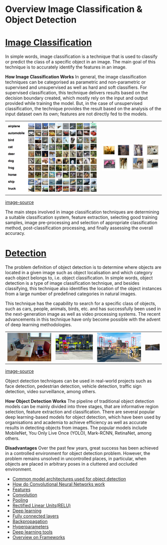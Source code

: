 Overview Image Classification & Object Detection
============================================================

**[Image Classification](https://github.com/Laudarisd/Interview_exam_preparation/tree/main/src/image_classification)**
=======================================================================================================================

In simple words, image classification is a technique that is used to classify or predict the class of a specific object in an image. The main goal of this technique is to accurately identify the features in an image.

**How Image Classification Works**
In general, the image classification techniques can be categorised as parametric and non-parametric or supervised and unsupervised as well as hard and soft classifiers. For supervised classification, this technique delivers results based on the decision boundary created, which mostly rely on the input and output provided while training the model. But, in the case of unsupervised classification, the technique provides the result based on the analysis of the input dataset own its own; features are not directly fed to the models.

<table border="0">
   <tr>
      <td>
      <img src="./src/img/cl1.png" width="100%" />
      </td>
      <td>
      <img src="./src/img/cl2.png" width="100%" />
      </td>
   </tr>
   </table>

[image-source](https://www.google.com/search?q=image+classification&tbm=isch&ved=2ahUKEwjLkbHE_JzsAhUMBpQKHbvuAvAQ2-cCegQIABAA&oq=image&gs_lcp=CgNpbWcQARgAMgQIABBDMgIIADIECAAQQzIECAAQQzIECAAQQzIECAAQQzIFCAAQsQMyBAgAEEMyBAgAEEMyBAgAEEM6BwgAELEDEENQwfgCWK-JA2DPmQNoAHAAeAOAAXOIAfcOkgEENC4xNJgBAKABAaoBC2d3cy13aXotaW1nsAEAwAEB&sclient=img&ei=ENF6X8vJB4yM0AS73YuADw#imgrc=6tpIVvXIcyYlYM)

The main steps involved in image classification techniques are determining a suitable classification system, feature extraction, selecting good training samples, image pre-processing and selection of appropriate classification method, post-classification processing, and finally assessing the overall accuracy. 

**[Detection](https://github.com/Laudarisd/Interview_exam_preparation/tree/main/src/object_detection)**
========================================================================================================

The problem definition of object detection is to determine where objects are located in a given image such as object localisation and which category each object belongs to, i.e. object classification. In simple words, object detection is a type of image classification technique, and besides classifying, this technique also identifies the location of the object instances from a large number of predefined categories in natural images. 

This technique has the capability to search for a specific class of objects, such as cars, people, animals, birds, etc. and has successfully been used in the next-generation image as well as video processing systems. The recent advancements in this technique have only become possible with the advent of deep learning methodologies.


<table border="0">
   <tr>
      <td>
      <img src="./src/img/ob1.jpg" width="100%" />
      </td>
      <td>
      <img src="./src/img/ob2.png" width="200%" />
      </td>
      <td>
      <img src="./src/img/ob3.jpg" width="100%" />
      </td>
      <td>
      <img src="./src/img/ob4.jpg" width="200%" />
      </td>
   </tr>
   </table>

[image-source](https://www.google.com/search?q=object+detection&tbm=isch&source=iu&ictx=1&fir=CeGn9NCnSTk2iM%252CNZgI-_CyMhb-xM%252C_&vet=1&usg=AI4_-kRweDoaQc0az867zaxbCBP27URosg&sa=X&ved=2ahUKEwi52sfA_JzsAhVEMd4KHUdXA90Q_h16BAgLEAU)

Object detection techniques can be used in real-world projects such as face detection, pedestrian detection, vehicle detection, traffic sign detection, video surveillance, among others.  

**How Object Detection Works**
The pipeline of traditional object detection models can be mainly divided into three stages, that are informative region selection, feature extraction and classification. There are several popular deep learning-based models for object detection, which have been used by organisations and academia to achieve efficiency as well as accurate results in detecting objects from images. The popular models include MobileNet, You Only Live Once (YOLO), Mark-RCNN, RetinaNet, among others.

**Disadvantages**
Over the past few years, great success has been achieved in a controlled environment for object detection problem. However, the problem remains unsolved in uncontrolled places, in particular, when objects are placed in arbitrary poses in a cluttered and occluded environment.



* [Common model architectures used for object detection](https://github.com/Laudarisd/Interview_exam_preparation/tree/main/src/object_detection)
* [How do Convolutional Neural Networks work](https://github.com/Laudarisd/Interview_exam_preparation/tree/main/src/object_detection)
* [Features](https://github.com/Laudarisd/Interview_exam_preparation/tree/main/src/object_detection)
* [Convolution](https://github.com/Laudarisd/Interview_exam_preparation/tree/main/src/object_detection)
* [Pooling](https://github.com/Laudarisd/Interview_exam_preparation/tree/main/src/object_detection)
* [Rectified Linear Units(RELU)](https://github.com/Laudarisd/Interview_exam_preparation/tree/main/src/object_detection)
* [Deep learning](https://github.com/Laudarisd/Interview_exam_preparation/tree/main/src/object_detection)
* [Fully connected layers](https://github.com/Laudarisd/Interview_exam_preparation/tree/main/src/object_detection)
* [Backpropagation](https://github.com/Laudarisd/Interview_exam_preparation/tree/main/src/object_detection)
* [Hyperparameters](https://github.com/Laudarisd/Interview_exam_preparation/tree/main/src/object_detection)
* [Deep learning tools](https://github.com/Laudarisd/Interview_exam_preparation/tree/main/src/object_detection)
* [Overview on Frameworks](https://github.com/Laudarisd/Interview_exam_preparation/tree/main/src/object_detection)


